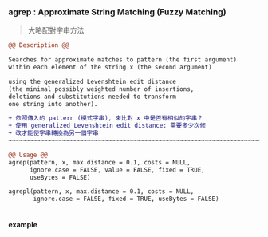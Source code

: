 
### agrep : Approximate String Matching (Fuzzy Matching)

> 大略配對字串方法

```diff
@@ Description @@

Searches for approximate matches to pattern (the first argument) 
within each element of the string x (the second argument) 

using the generalized Levenshtein edit distance
(the minimal possibly weighted number of insertions, 
deletions and substitutions needed to transform 
one string into another).

+ 依照傳入的 pattern (模式字串), 來比對 x 中是否有相似的字串？
+ 使用 generalized Levenshtein edit distance: 需要多少次修
+ 改才能使字串轉換為另一個字串
~~~~~~~~~~~~~~~~~~~~~~~~~~~~~~~~~~~~~~~~~~~~~~~~~~~~~~~~~~~~~~~~~~~~~~~~~~

@@ Usage @@
agrep(pattern, x, max.distance = 0.1, costs = NULL,
      ignore.case = FALSE, value = FALSE, fixed = TRUE,
      useBytes = FALSE)

agrepl(pattern, x, max.distance = 0.1, costs = NULL,
       ignore.case = FALSE, fixed = TRUE, useBytes = FALSE)
       
```

#### example
